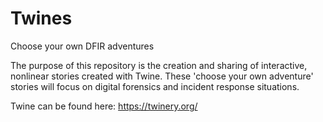 # Twines
Choose your own DFIR adventures

The purpose of this repository is the creation and sharing of interactive, nonlinear stories created with Twine. These 'choose your own adventure' stories will focus on digital forensics and incident response situations.

Twine can be found here: https://twinery.org/
